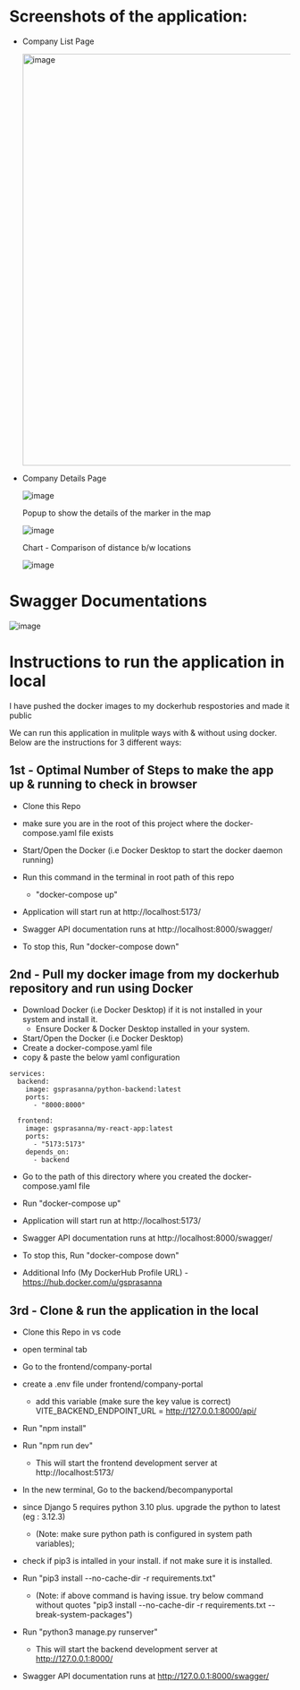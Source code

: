 # Screenshots of the application:

- Company List Page

  <img width="736" alt="image" src="https://github.com/user-attachments/assets/2224882a-d993-470b-a50e-73bb79fb5b47">

- Company Details Page
  
  ![image](https://github.com/user-attachments/assets/28e82cca-5817-4d5a-aa50-a3f7e72abeb4)

  Popup to show the details of the marker in the map

  ![image](https://github.com/user-attachments/assets/65cabac3-96fe-4d03-839e-8a5492f13a69)

  Chart - Comparison of distance b/w locations

  ![image](https://github.com/user-attachments/assets/920baae6-e352-4a2a-be5d-f7e533127885)

# Swagger Documentations

  ![image](https://github.com/user-attachments/assets/bd7076d4-167f-4c09-91d0-e6793bf552b2)

# Instructions to run the application in local

I have pushed the docker images to my dockerhub respostories and made it public

We can run this application in mulitple ways with & without using docker. Below are the instructions for 3 different ways:

## 1st - Optimal Number of Steps to make the app up & running to check in browser

- Clone this Repo
- make sure you are in the root of this project where the docker-compose.yaml file exists
- Start/Open the Docker (i.e Docker Desktop to start the docker daemon running)
- Run this command in the terminal in root path of this repo
  - "docker-compose up"
- Application will start run at http://localhost:5173/
- Swagger API documentation runs at http://localhost:8000/swagger/

- To stop this, Run "docker-compose down"


## 2nd - Pull my docker image from my dockerhub repository and run using Docker

- Download Docker (i.e Docker Desktop) if it is not installed in your system and install it.
  - Ensure Docker & Docker Desktop installed in your system.
- Start/Open the Docker (i.e Docker Desktop)
- Create a docker-compose.yaml file
- copy & paste the below yaml configuration

```
services:
  backend:
    image: gsprasanna/python-backend:latest
    ports:
      - "8000:8000"

  frontend:
    image: gsprasanna/my-react-app:latest
    ports:
      - "5173:5173"
    depends_on:
      - backend
```
- Go to the path of this directory where you created the docker-compose.yaml file
- Run "docker-compose up"

- Application will start run at http://localhost:5173/
- Swagger API documentation runs at http://localhost:8000/swagger/

- To stop this, Run "docker-compose down"

- Additional Info (My DockerHub Profile URL) - https://hub.docker.com/u/gsprasanna

## 3rd - Clone & run the application in the local

- Clone this Repo in vs code
- open terminal tab
- Go to the frontend/company-portal
- create a .env file under frontend/company-portal
  - add this variable (make sure the key value is correct)
      VITE_BACKEND_ENDPOINT_URL = http://127.0.0.1:8000/api/
- Run "npm install"
- Run "npm run dev"
    - This will start the frontend development server at http://localhost:5173/
  
- In the new terminal, Go to the backend/becompanyportal
- since Django 5 requires python 3.10 plus. upgrade the python to latest (eg : 3.12.3)
    - (Note: make sure python path is configured in system path variables);
- check if pip3 is intalled in your install. if not make sure it is installed.
- Run "pip3 install --no-cache-dir -r requirements.txt"
    - (Note: if above command is having issue. try below command without quotes
        "pip3 install --no-cache-dir -r requirements.txt --break-system-packages")
- Run "python3 manage.py runserver"
    - This will start the backend development server at http://127.0.0.1:8000/
- Swagger API documentation runs at http://127.0.0.1:8000/swagger/



